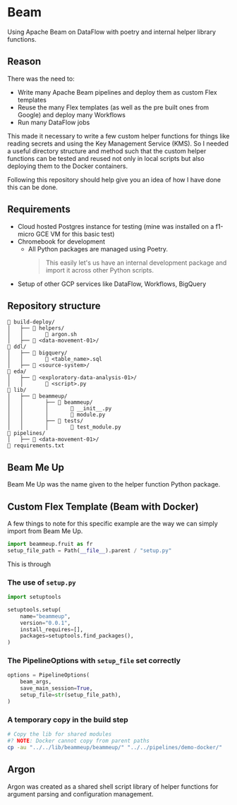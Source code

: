 # Beam

Using Apache Beam on DataFlow with poetry and internal helper library functions.

## Reason

There was the need to:

- Write many Apache Beam pipelines and deploy them as custom Flex templates
- Reuse the many Flex templates (as well as the pre built ones from Google) and deploy many Workflows
- Run many DataFlow jobs

This made it necessary to write a few custom helper functions for things like reading secrets and using the Key Management Service (KMS).
So I needed a useful directory structure and method such that the custom helper functions can be tested and reused not only in local scripts but also deploying them to the Docker containers.

Following this repository should help give you an idea of how I have done this can be done.

## Requirements

- Cloud hosted Postgres instance for testing (mine was installed on a f1-micro GCE VM for this basic test) 
- Chromebook for development
  - All Python packages are managed using Poetry. 
    > This easily let's us have an internal development package and import it across other Python scripts. 
- Setup of other GCP services like DataFlow, Workflows, BigQuery

## Repository structure

```
📁 build-deploy/
│   ├── 📁 helpers/
│   │       📄 argon.sh
│   ├── 📁 <data-movement-01>/
📁 ddl/
│   ├── 📁 bigquery/
│   │       📄 <table_name>.sql
│   ├── 📁 <source-system>/
📁 eda/
│   ├── 📁 <exploratory-data-analysis-01>/
│   │       📄 <script>.py
📁 lib/
│   ├── 📁 beammeup/
│   │       ├── 📁 beammeup/
│   │       │       📄 __init__.py
│   │       │       📄 module.py
│   │       ├── 📁 tests/
│   │       │       📄 test_module.py
📁 pipelines/
│   ├── 📁 <data-movement-01>/
📄 requirements.txt
```

## Beam Me Up

Beam Me Up was the name given to the helper function Python package. 

## Custom Flex Template (Beam with Docker)

A few things to note for this specific example are the way we can simply import from Beam Me Up.

```py
import beammeup.fruit as fr
setup_file_path = Path(__file__).parent / "setup.py"
```

This is through 

### The use of `setup.py` 

```py
import setuptools

setuptools.setup(
    name="beammeup",
    version="0.0.1",
    install_requires=[],
    packages=setuptools.find_packages(),
)
```

### The PipelineOptions with `setup_file` set correctly

```py
options = PipelineOptions(
    beam_args,
    save_main_session=True,
    setup_file=str(setup_file_path),
)
```

### A temporary copy in the build step

```sh
# Copy the lib for shared modules
#? NOTE: Docker cannot copy from parent paths
cp -au "../../lib/beammeup/beammeup/" "../../pipelines/demo-docker/"
```

## Argon

Argon was created as a shared shell script library of helper functions for argument parsing and configuration management.